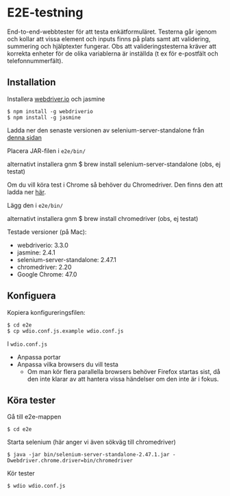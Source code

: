 # E2E-testning

End-to-end-webbtester för att testa enkätformuläret. Testerna går igenom och kollar att vissa element och inputs finns på plats samt att validering, summering och hjälptexter fungerar. Obs att valideringstesterna kräver att korrekta enheter för de olika variablerna är inställda (t ex för e-postfält och telefonnummerfält).

## Installation

Installera [webdriver.io](http://webdriver.io/) och jasmine

    $ npm install -g webdriverio
    $ npm install -g jasmine
   
Ladda ner den senaste versionen av selenium-server-standalone från [denna sidan](http://selenium-release.storage.googleapis.com/index.html)

Placera JAR-filen i ``e2e/bin/``

alternativt installera gnm $ brew install selenium-server-standalone (obs, ej testat)

Om du vill köra test i Chrome så behöver du Chromedriver. Den finns den att ladda ner [här](https://code.google.com/p/selenium/wiki/ChromeDriver).

Lägg den i ``e2e/bin/``

alternativt installera gnm $ brew install chromedriver (obs, ej testat)

Testade versioner (på Mac):

- webdriverio: 3.3.0
- jasmine: 2.4.1
- selenium-server-standalone: 2.47.1
- chromedriver: 2.20
- Google Chrome: 47.0

## Konfiguera

Kopiera konfigureringsfilen:

    $ cd e2e
    $ cp wdio.conf.js.example wdio.conf.js

I ``wdio.conf.js``

* Anpassa portar
* Anpassa vilka browsers du vill testa
  * Om man kör flera parallella browsers behöver Firefox startas sist, då den inte klarar av att hantera vissa händelser om den inte är i fokus.

## Köra tester

Gå till e2e-mappen
    
    $ cd e2e
    
Starta selenium (här anger vi även sökväg till chromedriver)

    $ java -jar bin/selenium-server-standalone-2.47.1.jar -Dwebdriver.chrome.driver=bin/chromedriver
    
Kör tester

    $ wdio wdio.conf.js

